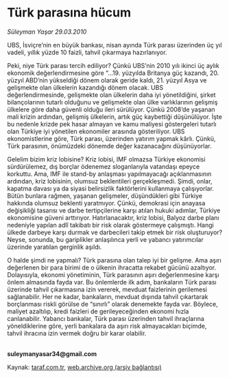 # Türk parasına hücum

*Süleyman Yaşar 29.03.2010*

<div class="yazi"><p>UBS, İsviçre’nin en büyük bankası, nisan ayında Türk parası üzerinden üç yıl vadeli, yıllık yüzde 10 faizli, tahvil çıkarmaya hazırlanıyor. </p>
<p>Peki, niye Türk parası tercih ediliyor? Çünkü UBS’nin 2010 yılı ikinci üç aylık ekonomik değerlendirmesine göre “...19. yüzyılda Britanya güç kazandı, 20. yüzyıl ABD’nin yükseldiği dönem olarak geride kaldı, 21. yüzyıl Asya ve gelişmekte olan ülkelerin kazandığı dönem olacak. UBS değerlendirmesinde, gelişmekte olan ülkelerin daha iyi yönetildiğini, şirket bilançolarının tutarlı olduğunu ve gelişmekte olan ülke varlıklarının gelişmiş ülkelere göre daha güvenli olduğu ileri sürülüyor. Çünkü 2008’de yaşanan mali krizin ardından, gelişmiş ülkelerin, artık güç kaybettiği düşünülüyor. İşte bu nedenle krizde pek hasar almayan ve kamu maliyesi göstergeleri tutarlı olan Türkiye iyi yönetilen ekonomiler arasında gösteriliyor. UBS ekonomistlerine göre, Türk parası, üzerinden yatırım yapmak kârlı. Çünkü, Türk parasının, önümüzdeki dönemde değer kazanacağını düşünüyorlar.</p>
<p>Gelelim bizim kriz lobisine? Kriz lobisi, IMF olmazsa Türkiye ekonomisi sürdürülemez, dış borçlar ödenemez sloganlarıyla vatandaşı epeyce korkuttu. Ama, IMF ile stand-by anlaşması yapılmayacağı açıklanmasının ardından, kriz lobisinin, olumsuz beklentileri gerçekleşmedi. Şimdi, onlar, kapatma davası ya da siyasi belirsizlik faktörlerini kullanmaya çalışıyorlar. Bütün bunlara rağmen, yaşanan gelişmeler, düşündükleri gibi Türkiye hakkında olumsuz beklenti yaratmıyor. Çünkü, demokrasi için anayasa değişikliği tasarısı ve darbe tertipçilerine karşı atılan hukuki adımlar, Türkiye ekonomisine güveni arttırıyor. Hatırlanacaktır, kriz lobisi, Balyoz darbe planı nedeniyle yapılan adlî takibatı bir risk olarak göstermeye çalışmıştı. Hangi ülkede darbeye karşı durmak ve darbecileri takip etmek bir risk oluşturuyor? Neyse, sonunda, bu gariplikler anlaşılınca yerli ve yabancı yatırımcılar üzerinde yaratılan gerginlik aşıldı.</p>
<p>O halde şimdi ne yapmalı? Türk parasına olan talep iyi bir gelişme. Ama aşırı değerlenen bir para birimi de o ülkenin ihracatta rekabet gücünü azaltıyor. Dolayısıyla, ekonomi yönetiminin, Türk parasının aşırı değerlenmesine karşı önlem almasında fayda var. Bu önlemlerde ilk adım, bankaların Türk parası üzerinde tahvil çıkarmasına izin vererek, mevduat faizlerinin gerilemesi sağlanabilir. Her ne kadar, bankaların, mevduat dışında tahvil çıkartarak borçlanması riskli görülse de “sınırlı” olarak denemekte fayda var. Böylece, maliyet azaltılıp, kredi faizleri de gerileyeceğinden ekonomi hızla canlanabilir. Yabancı bankalar, Türk parası üzerinden tahvil ihraçlarına yöneldiklerine göre, yerli bankalara da aşırı risk almayacakları biçimde, tahvil ihracına izin vermek doğru bir karar olabilir.</p>
<p><b><br/>suleymanyasar34@gmail.com</b></p></div>

Kaynak: [taraf.com.tr](http://www.taraf.com.tr:80/makale/10662.htm), [web.archive.org (arşiv bağlantısı)](http://web.archive.org/web/20100401062030/http://www.taraf.com.tr:80/makale/10662.htm)
